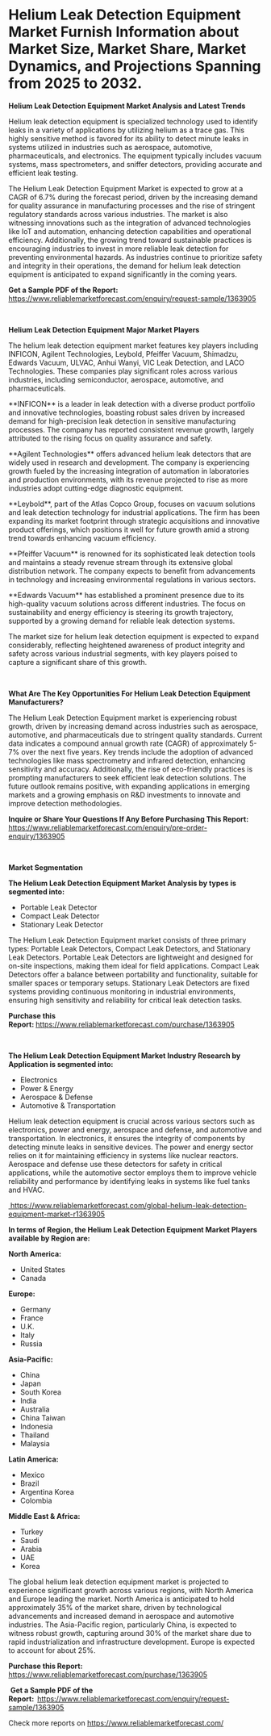 <p><h1>Helium Leak Detection Equipment Market Furnish Information about Market Size, Market Share, Market Dynamics, and Projections Spanning from 2025 to 2032.</h1></p><p><strong>Helium Leak Detection Equipment Market Analysis and Latest Trends</strong></p>
<p><p>Helium leak detection equipment is specialized technology used to identify leaks in a variety of applications by utilizing helium as a trace gas. This highly sensitive method is favored for its ability to detect minute leaks in systems utilized in industries such as aerospace, automotive, pharmaceuticals, and electronics. The equipment typically includes vacuum systems, mass spectrometers, and sniffer detectors, providing accurate and efficient leak testing.</p><p>The Helium Leak Detection Equipment Market is expected to grow at a CAGR of 6.7% during the forecast period, driven by the increasing demand for quality assurance in manufacturing processes and the rise of stringent regulatory standards across various industries. The market is also witnessing innovations such as the integration of advanced technologies like IoT and automation, enhancing detection capabilities and operational efficiency. Additionally, the growing trend toward sustainable practices is encouraging industries to invest in more reliable leak detection for preventing environmental hazards. As industries continue to prioritize safety and integrity in their operations, the demand for helium leak detection equipment is anticipated to expand significantly in the coming years.</p></p>
<p><strong>Get a Sample PDF of the Report:&nbsp;</strong> <a href="https://www.reliablemarketforecast.com/enquiry/request-sample/1363905?utm_campaign=2781&utm_medium=2&utm_source=Github&utm_content=ia&utm_term=10042025&utm_id=helium-leak-detection-equipment">https://www.reliablemarketforecast.com/enquiry/request-sample/1363905</a></p>
<p>&nbsp;</p>
<p><strong>Helium Leak Detection Equipment Major Market Players</strong></p>
<p><p>The helium leak detection equipment market features key players including INFICON, Agilent Technologies, Leybold, Pfeiffer Vacuum, Shimadzu, Edwards Vacuum, ULVAC, Anhui Wanyi, VIC Leak Detection, and LACO Technologies. These companies play significant roles across various industries, including semiconductor, aerospace, automotive, and pharmaceuticals.</p><p>**INFICON** is a leader in leak detection with a diverse product portfolio and innovative technologies, boasting robust sales driven by increased demand for high-precision leak detection in sensitive manufacturing processes. The company has reported consistent revenue growth, largely attributed to the rising focus on quality assurance and safety.</p><p>**Agilent Technologies** offers advanced helium leak detectors that are widely used in research and development. The company is experiencing growth fueled by the increasing integration of automation in laboratories and production environments, with its revenue projected to rise as more industries adopt cutting-edge diagnostic equipment.</p><p>**Leybold**, part of the Atlas Copco Group, focuses on vacuum solutions and leak detection technology for industrial applications. The firm has been expanding its market footprint through strategic acquisitions and innovative product offerings, which positions it well for future growth amid a strong trend towards enhancing vacuum efficiency.</p><p>**Pfeiffer Vacuum** is renowned for its sophisticated leak detection tools and maintains a steady revenue stream through its extensive global distribution network. The company expects to benefit from advancements in technology and increasing environmental regulations in various sectors.</p><p>**Edwards Vacuum** has established a prominent presence due to its high-quality vacuum solutions across different industries. The focus on sustainability and energy efficiency is steering its growth trajectory, supported by a growing demand for reliable leak detection systems.</p><p>The market size for helium leak detection equipment is expected to expand considerably, reflecting heightened awareness of product integrity and safety across various industrial segments, with key players poised to capture a significant share of this growth.</p></p>
<p>&nbsp;</p>
<p><strong>What Are The Key Opportunities For Helium Leak Detection Equipment Manufacturers?</strong></p>
<p><p>The Helium Leak Detection Equipment market is experiencing robust growth, driven by increasing demand across industries such as aerospace, automotive, and pharmaceuticals due to stringent quality standards. Current data indicates a compound annual growth rate (CAGR) of approximately 5-7% over the next five years. Key trends include the adoption of advanced technologies like mass spectrometry and infrared detection, enhancing sensitivity and accuracy. Additionally, the rise of eco-friendly practices is prompting manufacturers to seek efficient leak detection solutions. The future outlook remains positive, with expanding applications in emerging markets and a growing emphasis on R&D investments to innovate and improve detection methodologies.</p></p>
<p><strong>Inquire or Share Your Questions If Any Before Purchasing This Report:</strong> <a href="https://www.reliablemarketforecast.com/enquiry/pre-order-enquiry/1363905?utm_campaign=2781&utm_medium=2&utm_source=Github&utm_content=ia&utm_term=10042025&utm_id=helium-leak-detection-equipment">https://www.reliablemarketforecast.com/enquiry/pre-order-enquiry/1363905</a></p>
<p>&nbsp;</p>
<p><strong>Market Segmentation</strong></p>
<p><strong>The Helium Leak Detection Equipment Market Analysis by types is segmented into:</strong></p>
<p><ul><li>Portable Leak Detector</li><li>Compact Leak Detector</li><li>Stationary Leak Detector</li></ul></p>
<p><p>The Helium Leak Detection Equipment market consists of three primary types: Portable Leak Detectors, Compact Leak Detectors, and Stationary Leak Detectors. Portable Leak Detectors are lightweight and designed for on-site inspections, making them ideal for field applications. Compact Leak Detectors offer a balance between portability and functionality, suitable for smaller spaces or temporary setups. Stationary Leak Detectors are fixed systems providing continuous monitoring in industrial environments, ensuring high sensitivity and reliability for critical leak detection tasks.</p></p>
<p><strong>Purchase this Report:&nbsp;</strong><a href="https://www.reliablemarketforecast.com/purchase/1363905?utm_campaign=2781&utm_medium=2&utm_source=Github&utm_content=ia&utm_term=10042025&utm_id=helium-leak-detection-equipment">https://www.reliablemarketforecast.com/purchase/1363905</a></p>
<p>&nbsp;</p>
<p><strong>The Helium Leak Detection Equipment Market Industry Research by Application is segmented into:</strong></p>
<p><ul><li>Electronics</li><li>Power & Energy</li><li>Aerospace & Defense</li><li>Automotive & Transportation</li></ul></p>
<p><p>Helium leak detection equipment is crucial across various sectors such as electronics, power and energy, aerospace and defense, and automotive and transportation. In electronics, it ensures the integrity of components by detecting minute leaks in sensitive devices. The power and energy sector relies on it for maintaining efficiency in systems like nuclear reactors. Aerospace and defense use these detectors for safety in critical applications, while the automotive sector employs them to improve vehicle reliability and performance by identifying leaks in systems like fuel tanks and HVAC.</p></p>
<p><a href="https://www.reliablemarketforecast.com/global-helium-leak-detection-equipment-market-r1363905?utm_campaign=2781&utm_medium=2&utm_source=Github&utm_content=ia&utm_term=10042025&utm_id=helium-leak-detection-equipment">&nbsp;https://www.reliablemarketforecast.com/global-helium-leak-detection-equipment-market-r1363905</a></p>
<p><strong>In terms of Region, the Helium Leak Detection Equipment Market Players available by Region are:</strong></p>
<p>
    <p> <strong> North America: </strong>
        <ul>
            <li>United States</li>
            <li>Canada</li>
        </ul>
        </p> 
    <p> <strong> Europe: </strong>
        <ul>
            <li>Germany</li>
            <li>France</li>
            <li>U.K.</li>
            <li>Italy</li>
            <li>Russia</li>
        </ul>
        </p> 
    <p> <strong> Asia-Pacific: </strong>
        <ul>
            <li>China</li>
            <li>Japan</li>
            <li>South Korea</li>
            <li>India</li>
            <li>Australia</li>
            <li>China Taiwan</li>
            <li>Indonesia</li>
            <li>Thailand</li>
            <li>Malaysia</li>
        </ul>
        </p> 
    <p> <strong> Latin America: </strong>
        <ul>
            <li>Mexico</li>
            <li>Brazil</li>
            <li>Argentina Korea</li>
            <li>Colombia</li>
        </ul>
        </p> 
    <p> <strong> Middle East & Africa: </strong>
        <ul>
            <li>Turkey</li>
            <li>Saudi</li>
            <li>Arabia</li>
            <li>UAE</li>
            <li>Korea</li>
        </ul>
    </p>
    </p>
<p><p>The global helium leak detection equipment market is projected to experience significant growth across various regions, with North America and Europe leading the market. North America is anticipated to hold approximately 35% of the market share, driven by technological advancements and increased demand in aerospace and automotive industries. The Asia-Pacific region, particularly China, is expected to witness robust growth, capturing around 30% of the market share due to rapid industrialization and infrastructure development. Europe is expected to account for about 25%.</p></p>
<p><strong>Purchase this Report: </strong><a href="https://www.reliablemarketforecast.com/purchase/1363905?utm_campaign=2781&utm_medium=2&utm_source=Github&utm_content=ia&utm_term=10042025&utm_id=helium-leak-detection-equipment">https://www.reliablemarketforecast.com/purchase/1363905</a></p>
<p>&nbsp;<strong>Get a Sample PDF of the Report:&nbsp;&nbsp;</strong><a href="https://www.reliablemarketforecast.com/enquiry/request-sample/1363905?utm_campaign=2781&utm_medium=2&utm_source=Github&utm_content=ia&utm_term=10042025&utm_id=helium-leak-detection-equipment">https://www.reliablemarketforecast.com/enquiry/request-sample/1363905</a></p>
<p><strong></strong></p>
<p>Check more reports on <a href="https://www.reliablemarketforecast.com/?utm_campaign=2781&utm_medium=2&utm_source=Github&utm_content=ia&utm_term=10042025&utm_id=helium-leak-detection-equipment">https://www.reliablemarketforecast.com/</a></p>